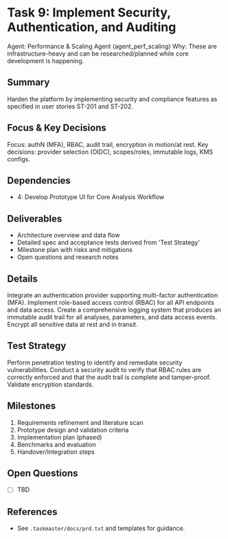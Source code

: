 # Task 9: Implement Security, Authentication, and Auditing

Agent: Performance & Scaling Agent (agent_perf_scaling)
Why: These are infrastructure-heavy and can be researched/planned while core development is happening.

## Summary
Harden the platform by implementing security and compliance features as specified in user stories ST-201 and ST-202.

## Focus & Key Decisions
Focus: authN (MFA), RBAC, audit trail, encryption in motion/at rest.
Key decisions: provider selection (OIDC), scopes/roles, immutable logs, KMS configs.

## Dependencies
- 4: Develop Prototype UI for Core Analysis Workflow

## Deliverables
- Architecture overview and data flow
- Detailed spec and acceptance tests derived from 'Test Strategy'
- Milestone plan with risks and mitigations
- Open questions and research notes

## Details
Integrate an authentication provider supporting multi-factor authentication (MFA). Implement role-based access control (RBAC) for all API endpoints and data access. Create a comprehensive logging system that produces an immutable audit trail for all analyses, parameters, and data access events. Encrypt all sensitive data at rest and in transit.

## Test Strategy
Perform penetration testing to identify and remediate security vulnerabilities. Conduct a security audit to verify that RBAC rules are correctly enforced and that the audit trail is complete and tamper-proof. Validate encryption standards.

## Milestones
1. Requirements refinement and literature scan
2. Prototype design and validation criteria
3. Implementation plan (phased)
4. Benchmarks and evaluation
5. Handover/Integration steps

## Open Questions
- [ ] TBD

## References
- See `.taskmaster/docs/prd.txt` and templates for guidance.